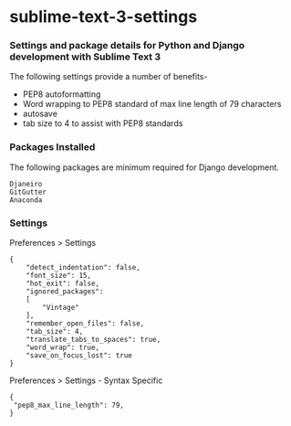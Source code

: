 # sublime-text-3-settings
### Settings and package details for Python and Django development with Sublime Text 3

The following settings provide a number of benefits-
- PEP8 autoformatting
- Word wrapping to PEP8 standard of max line length of 79 characters
- autosave
- tab size to 4 to assist with PEP8 standards

### Packages Installed
The following packages are minimum required for Django development.
```
Djaneiro
GitGutter
Anaconda
```

### Settings

Preferences > Settings
```
{
	"detect_indentation": false,
	"font_size": 15,
	"hot_exit": false,
	"ignored_packages":
	[
		"Vintage"
	],
	"remember_open_files": false,
	"tab_size": 4,
	"translate_tabs_to_spaces": true,
	"word_wrap": true,
	"save_on_focus_lost": true
}
```

Preferences > Settings - Syntax Specific
```
{
 "pep8_max_line_length": 79,
}
```
